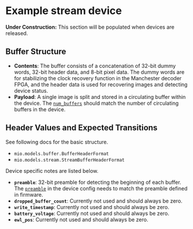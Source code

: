 # Example stream device

**Under Construction:** This section will be populated when devices are released.

## Buffer Structure
- **Contents**: The buffer consists of a concatenation of 32-bit dummy words, 32-bit header data, and 8-bit pixel data. The dummy words are for stabilizing the clock recovery function in the Manchester decoder FPGA, and the header data is used for recovering images and detecting device status.
- **Payload**: A single image is split and stored in a circulating buffer within the device. The [`num_buffers`](../api/stream_daq.md) should match the number of circulating buffers in the device.

## Header Values and Expected Transitions
See following docs for the basic structure.
- `mio.models.buffer.BufferHeaderFormat`
- `mio.models.stream.StreamBufferHeaderFormat`

Device specific notes are listed below.
- **`preamble`**: 32-bit preamble for detecting the beginning of each buffer. The [`preamble`](../api/stream_daq.md) in the device config needs to match the preamble defined in firmware.
- **`dropped_buffer_count`**: Currently not used and should always be zero.
- **`write_timestamp`**: Currently not used and should always be zero.
- **`battery_voltage`**: Currently not used and should always be zero.
- **`ewl_pos`**: Currently not used and should always be zero.